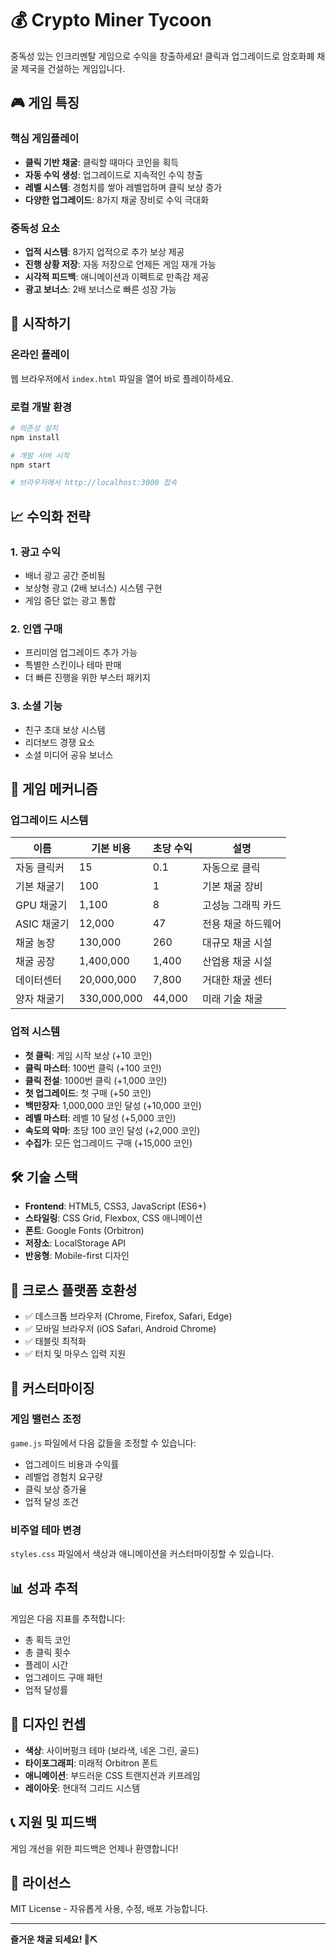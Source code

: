 # 💰 Crypto Miner Tycoon

중독성 있는 인크리멘탈 게임으로 수익을 창출하세요! 클릭과 업그레이드로 암호화폐 채굴 제국을 건설하는 게임입니다.

## 🎮 게임 특징

### 핵심 게임플레이
- **클릭 기반 채굴**: 클릭할 때마다 코인을 획득
- **자동 수익 생성**: 업그레이드로 지속적인 수익 창출
- **레벨 시스템**: 경험치를 쌓아 레벨업하며 클릭 보상 증가
- **다양한 업그레이드**: 8가지 채굴 장비로 수익 극대화

### 중독성 요소
- **업적 시스템**: 8가지 업적으로 추가 보상 제공
- **진행 상황 저장**: 자동 저장으로 언제든 게임 재개 가능
- **시각적 피드백**: 애니메이션과 이펙트로 만족감 제공
- **광고 보너스**: 2배 보너스로 빠른 성장 가능

## 🚀 시작하기

### 온라인 플레이
웹 브라우저에서 `index.html` 파일을 열어 바로 플레이하세요.

### 로컬 개발 환경
```bash
# 의존성 설치
npm install

# 개발 서버 시작
npm start

# 브라우저에서 http://localhost:3000 접속
```

## 📈 수익화 전략

### 1. 광고 수익
- 배너 광고 공간 준비됨
- 보상형 광고 (2배 보너스) 시스템 구현
- 게임 중단 없는 광고 통합

### 2. 인앱 구매
- 프리미엄 업그레이드 추가 가능
- 특별한 스킨이나 테마 판매
- 더 빠른 진행을 위한 부스터 패키지

### 3. 소셜 기능
- 친구 초대 보상 시스템
- 리더보드 경쟁 요소
- 소셜 미디어 공유 보너스

## 🎯 게임 메커니즘

### 업그레이드 시스템
| 이름 | 기본 비용 | 초당 수익 | 설명 |
|------|-----------|-----------|------|
| 자동 클릭커 | 15 | 0.1 | 자동으로 클릭 |
| 기본 채굴기 | 100 | 1 | 기본 채굴 장비 |
| GPU 채굴기 | 1,100 | 8 | 고성능 그래픽 카드 |
| ASIC 채굴기 | 12,000 | 47 | 전용 채굴 하드웨어 |
| 채굴 농장 | 130,000 | 260 | 대규모 채굴 시설 |
| 채굴 공장 | 1,400,000 | 1,400 | 산업용 채굴 시설 |
| 데이터센터 | 20,000,000 | 7,800 | 거대한 채굴 센터 |
| 양자 채굴기 | 330,000,000 | 44,000 | 미래 기술 채굴 |

### 업적 시스템
- **첫 클릭**: 게임 시작 보상 (+10 코인)
- **클릭 마스터**: 100번 클릭 (+100 코인)
- **클릭 전설**: 1000번 클릭 (+1,000 코인)
- **첫 업그레이드**: 첫 구매 (+50 코인)
- **백만장자**: 1,000,000 코인 달성 (+10,000 코인)
- **레벨 마스터**: 레벨 10 달성 (+5,000 코인)
- **속도의 악마**: 초당 100 코인 달성 (+2,000 코인)
- **수집가**: 모든 업그레이드 구매 (+15,000 코인)

## 🛠️ 기술 스택

- **Frontend**: HTML5, CSS3, JavaScript (ES6+)
- **스타일링**: CSS Grid, Flexbox, CSS 애니메이션
- **폰트**: Google Fonts (Orbitron)
- **저장소**: LocalStorage API
- **반응형**: Mobile-first 디자인

## 📱 크로스 플랫폼 호환성

- ✅ 데스크톱 브라우저 (Chrome, Firefox, Safari, Edge)
- ✅ 모바일 브라우저 (iOS Safari, Android Chrome)
- ✅ 태블릿 최적화
- ✅ 터치 및 마우스 입력 지원

## 🔧 커스터마이징

### 게임 밸런스 조정
`game.js` 파일에서 다음 값들을 조정할 수 있습니다:
- 업그레이드 비용과 수익률
- 레벨업 경험치 요구량
- 클릭 보상 증가율
- 업적 달성 조건

### 비주얼 테마 변경
`styles.css` 파일에서 색상과 애니메이션을 커스터마이징할 수 있습니다.

## 📊 성과 추적

게임은 다음 지표를 추적합니다:
- 총 획득 코인
- 총 클릭 횟수
- 플레이 시간
- 업그레이드 구매 패턴
- 업적 달성률

## 🎨 디자인 컨셉

- **색상**: 사이버펑크 테마 (보라색, 네온 그린, 골드)
- **타이포그래피**: 미래적 Orbitron 폰트
- **애니메이션**: 부드러운 CSS 트랜지션과 키프레임
- **레이아웃**: 현대적 그리드 시스템

## 📞 지원 및 피드백

게임 개선을 위한 피드백은 언제나 환영합니다!

## 📜 라이선스

MIT License - 자유롭게 사용, 수정, 배포 가능합니다.

---

**즐거운 채굴 되세요! 💎⛏️**
